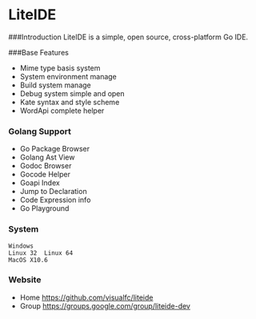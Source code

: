 LiteIDE
=========

###Introduction
    LiteIDE is a simple, open source, cross-platform Go IDE.

###Base Features
 * Mime type basis system
 * System environment manage
 * Build system manage
 * Debug system simple and open
 * Kate syntax and style scheme
 * WordApi complete helper

### Golang Support
 * Go Package Browser
 * Golang Ast View
 * Godoc Browser
 * Gocode Helper
 * Goapi Index
 * Jump to Declaration
 * Code Expression info
 * Go Playground

### System
    Windows
    Linux 32  Linux 64
    MacOS X10.6

### Website
 * Home <https://github.com/visualfc/liteide>
 * Group <https://groups.google.com/group/liteide-dev>
